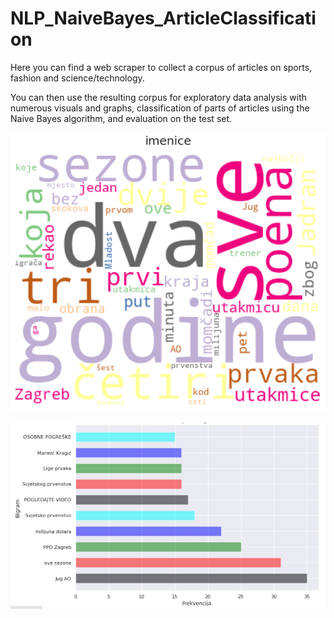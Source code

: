 # NLP_NaiveBayes_ArticleClassification

Here you can find a web scraper to collect a corpus of articles on sports, fashion and science/technology.

You can then use the resulting corpus for exploratory data analysis with numerous visuals and graphs, classification of parts of articles using the Naive Bayes algorithm, and evaluation on the test set.

![World Cloud - sport](https://github.com/MteaHubHug/NLP_NaiveBayes_ArticleClassification/blob/main/wordCloud.png)


![Most frequent bigrams - sport](https://github.com/MteaHubHug/NLP_NaiveBayes_ArticleClassification/blob/main/bigrams_freq.jpg)


